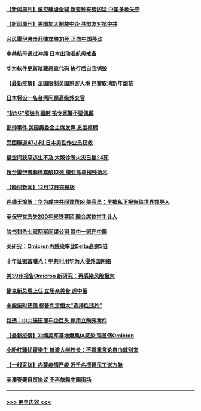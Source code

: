 #### [【新闻周刊】瘟疫肆虐全球 新变种来势凶猛 中国多地失守](../pages/prog202/a103297795.md?t=12190850) 
#### [【新闻周刊】美国加大制裁中企 寻盟友对抗中共](../pages/prog202/a103297736.md?t=12190850) 
#### [台风雷伊袭击菲律宾酿31死 正向中国移动](../pages/prog202/a103297710.md?t=12190850) 
#### [中共航母通过冲绳 日本出动准航母戒备](../pages/prog202/a103297654.md?t=12190850) 
#### [华为软件更新暗藏恶意代码 执行后自我销毁](../pages/prog202/a103297637.md?t=12190850) 
#### [【最新疫情】法国限制英国旅客入境 巴黎取消新年烟花](../pages/prog202/a103297607.md?t=12190850) 
#### [日本将设一名台湾问题高级外交官](../pages/prog202/a103297514.md?t=12190850) 
#### [“抗5G”项链有辐射 核专家警不要佩戴](../pages/prog202/a103297517.md?t=12190850) 
#### [彭帅事件 美国奥委会主席发声 态度模糊](../pages/prog202/a103297445.md?t=12190850) 
#### [受困隧道47小时 日本男性作业员获救](../pages/prog202/a103297392.md?t=12190850) 
#### [疑空间狭窄逃生不及 大阪诊所火灾已酿24死](../pages/prog202/a103297364.md?t=12190850) 
#### [超台雷伊袭菲律宾酿12死 施亚高岛摧残殆尽](../pages/prog202/a103297287.md?t=12190850) 
#### [【晚间新闻】12月17日完整版](../pages/prog202/a103297238.md?t=12190850) 
#### [连线王愉贺：华为成中共间谍帮凶 美官员：早被私下报告给世界领导人](../pages/prog202/a103297144.md?t=12190850) 
#### [英保守党丢失200年来铁票区 国会席位拱手让人](../pages/prog202/a103297236.md?t=12190850) 
#### [脸书封杀七家网军间谍公司 其中一家在中国](../pages/prog202/a103297080.md?t=12190850) 
#### [英研究：Omicron再感染率比Delta高逾5倍](../pages/prog202/a103297225.md?t=12190850) 
#### [十年证据首曝光：中共利用华为入侵外国网络](../pages/prog202/a103297073.md?t=12190850) 
#### [美39州报告Omicron 新研究：再感染风险极大](../pages/prog202/a103297065.md?t=12190850) 
#### [捷克新总理上任 立场亲美台 远中俄](../pages/prog202/a103296988.md?t=12190850) 
#### [未能按时还债 标普判定恒大“选择性违约”](../pages/prog202/a103296990.md?t=12190850) 
#### [路透：中共施压德车企巨头 停用立陶宛零件](../pages/prog202/a103297029.md?t=12190850) 
#### [【最新疫情】冲绳美军基地爆集体感染 现首例Omicron](../pages/prog202/a103296785.md?t=12190850) 
#### [小粉红骚扰留学生 普渡大学校长：不尊重言论自由就别来](../pages/prog202/a103296768.md?t=12190850) 
#### [【一线采访】内蒙疫情严峻 近千名援建民工送方舱](../pages/prog202/a103296758.md?t=12190850) 
#### [英澳签署自贸协议 不再依赖中国市场](../pages/prog202/a103296771.md?t=12190850) 

----
#### [ >>> 更早内容 <<< ](../indexes/prog202-earlier.md)
